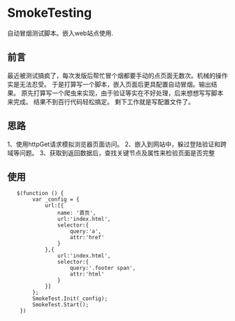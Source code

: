 # SmokeTesting
自动冒烟测试脚本。嵌入web站点使用.
## 前言
最近被测试搞疯了，每次发版后帮忙冒个烟都要手动的点页面无数次。机械的操作实是无法忍受。
于是打算写一个脚本，嵌入页面后更具配置自动冒烟。输出结果。
原先打算写一个爬虫来实现，由于验证等实在不好处理，后来想想写写脚本来完成。
结果不到百行代码轻松搞定。
剩下工作就是写配置文件了。

## 思路
1、使用httpGet请求模拟浏览器页面访问。
2、嵌入到网站中，躲过登陆验证和跨域等问题。
3、获取到返回数据后，查找关键节点及属性来检验页面是否完整


## 使用

```
   $(function () {
        var _config = {
            url:[{
                name: '首页',
                url:'index.html',
                selector:{
                    query:'a',
                    attr:'href'
                }
            },{
                url:'index.html',
                selector:{
                    query:'.footer span',
                    attr:'html'
                }
            }]
        };
        SmokeTest.Init(_config);
        SmokeTest.Start();
    })
```